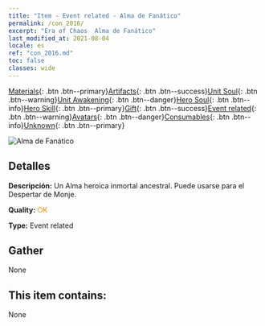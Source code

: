 ```yaml
---
title: "Item - Event related - Alma de Fanático"
permalink: /con_2016/
excerpt: "Era of Chaos  Alma de Fanático"
last_modified_at: 2021-08-04
locale: es
ref: "con_2016.md"
toc: false
classes: wide
---
```

 [Materials](/ItemsES/){: .btn .btn--primary}[Artifacts](/ItemsES/Artifacts/){: .btn .btn--success}[Unit Soul](/ItemsES/UnitSoul/){: .btn .btn--warning}[Unit Awakening](/ItemsES/UnitAwakening/){: .btn .btn--danger}[Hero Soul](/ItemsES/HeroSoul/){: .btn .btn--info}[Hero Skill](/ItemsES/HeroSkill/){: .btn .btn--primary}[Gift](/ItemsES/Gift/){: .btn .btn--success}[Event related](/ItemsES/Events/){: .btn .btn--warning}[Avatars](/ItemsES/Avatars/){: .btn .btn--danger}[Consumables](/ItemsES/Consumables/){: .btn .btn--info}[Unknown](/ItemsES/Unknown/){: .btn .btn--primary}

 ![Alma de Fanático](/images/t/juexing_105.jpg)

## Detalles
 **Descripción:** Un Alma heroica inmortal ancestral. Puede usarse para el Despertar de Monje.

 **Quality:** <span style="color: #FF8C00">OK</span>

 **Type:** Event related

## Gather

  None

## This item contains:

  None

